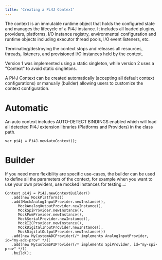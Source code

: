 ```yaml
---
title: 'Creating a Pi4J Context'
---
```


The context is an immutable runtime object that holds the configured state and manages the lifecycle of a Pi4J instance. It includes all loaded plugins, providers, platforms, I/O instance registry, environmental configuration and runtime objects including executor thread pools,  I/O event listeners, etc.   

Terminating/destroying the context stops and releases all resources, threads, listeners, and provisioned I/O instances held by the context. 

Version 1 was implemented using a static singleton, while version 2 uses a "Context" to avoid static singletons. 

A Pi4J Context can be created automatically (accepting all default context configurations) or manually (builder) allowing users to customize the context configuration.

# Automatic
An auto context includes AUTO-DETECT BINDINGS enabled which will load all detected Pi4J extension libraries (Platforms and Providers) in the class path.

```
var pi4j = Pi4J.newAutoContext();
```

# Builder
If you need more flexibility are specific use-cases, the builder can be used to define all the parameters of the context, for example when you want to use your own providers, use mocked instances for testing...:

```
Context pi4j = Pi4J.newContextBuilder()
   .add(new MockPlatform())
   .add(MockAnalogInputProvider.newInstance(),
      MockAnalogOutputProvider.newInstance(),
      MockSpiProvider.newInstance(),
      MockPwmProvider.newInstance(),
      MockSerialProvider.newInstance(),
      MockI2CProvider.newInstance(),
      MockDigitalInputProvider.newInstance(),
      MockDigitalOutputProvider.newInstance())
   .add(new MyCustomADCProvider(/* implements AnalogInputProvider, id="my-adc-prov" */))
   .add(new MyCustomSPIProvider(/* implements SpiProvider, id="my-spi-prov" */))
   .build();
```
